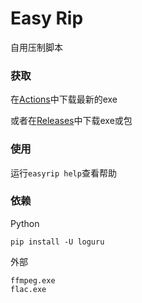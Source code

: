 # Easy Rip

自用压制脚本

### 获取

在[Actions](https://github.com/op200/EasyRip/actions)中下载最新的exe

或者在[Releases](https://github.com/op200/EasyRip/releases)中下载exe或包

### 使用

运行`easyrip help`查看帮助

### 依赖

Python
```
pip install -U loguru
```

外部
```
ffmpeg.exe
flac.exe
```
